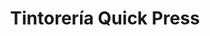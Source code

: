 ---
title: "Tintorería Quick Press"
url: /caracas/tintoreria-quick-press-av-presidente-medina/
shop: lavandería
---